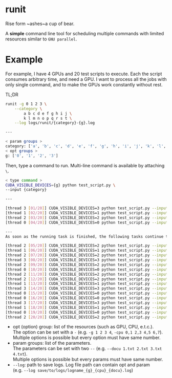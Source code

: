 # runit

Rise form ~ashes~a cup of bear.

A **simple** command line tool for scheduling multiple commands with limited resources similar to `GNU parallel`.




# Example

For example, I have 4 GPUs and 20 test scripts to execute.
Each the script consumes arbitrary time, and need a GPU.
I want to process all the jobs with only single command, and to make the GPUs work constantly without rest.

TL;DR

```sh
runit -g 0 1 2 3 \
    --category \
        a b c d e f g h i j \
        k l m n o p q r s t \
    --log logs/runit/{category}-{g}.log

---

< param groups >
category: ['a', 'b', 'c', 'd', 'e', 'f', 'g', 'h', 'i', 'j', 'k', 'l', 'm', 'n', 'o', 'p', 'q', 'r', 's', 't']
< opt groups >
g: ['0', '1', '2', '3']
```

Then, type a command to run.
Multi-line command is available by attaching `\`.

```sh
< type command >
CUDA_VISIBLE_DEVICES={g} python test_script.py \
--input {category}

---

[thread 3 [01/20]] CUDA_VISIBLE_DEVICES=3 python test_script.py --input b
[thread 1 [02/20]] CUDA_VISIBLE_DEVICES=1 python test_script.py --input c
[thread 2 [03/20]] CUDA_VISIBLE_DEVICES=2 python test_script.py --input d
[thread 0 [04/20]] CUDA_VISIBLE_DEVICES=0 python test_script.py --input h

---
As soon as the running task is finished, the following tasks continue to run.

[thread 2 [05/20]] CUDA_VISIBLE_DEVICES=2 python test_script.py --input e
[thread 1 [06/20]] CUDA_VISIBLE_DEVICES=1 python test_script.py --input f
[thread 2 [07/20]] CUDA_VISIBLE_DEVICES=2 python test_script.py --input g
[thread 3 [08/20]] CUDA_VISIBLE_DEVICES=3 python test_script.py --input i
[thread 2 [09/20]] CUDA_VISIBLE_DEVICES=2 python test_script.py --input j
[thread 0 [10/20]] CUDA_VISIBLE_DEVICES=0 python test_script.py --input k
[thread 2 [11/20]] CUDA_VISIBLE_DEVICES=2 python test_script.py --input l
[thread 2 [12/20]] CUDA_VISIBLE_DEVICES=2 python test_script.py --input m
[thread 1 [13/20]] CUDA_VISIBLE_DEVICES=1 python test_script.py --input n
[thread 3 [14/20]] CUDA_VISIBLE_DEVICES=3 python test_script.py --input o
[thread 0 [15/20]] CUDA_VISIBLE_DEVICES=0 python test_script.py --input p
[thread 0 [16/20]] CUDA_VISIBLE_DEVICES=0 python test_script.py --input q
[thread 3 [17/20]] CUDA_VISIBLE_DEVICES=3 python test_script.py --input r
[thread 1 [18/20]] CUDA_VISIBLE_DEVICES=1 python test_script.py --input s
[thread 0 [19/20]] CUDA_VISIBLE_DEVICES=0 python test_script.py --input t
[thread 2 [20/20]] CUDA_VISIBLE_DEVICES=2 python test_script.py --input t
```

- opt (option) group: list of the resources (such as GPU, CPU, e.t.c.). \
The option can be set with a `-` (e.g. `-g 1 2 3 4`, `-cpu 0,1 2,3 4,5 6,7`). \
Multiple options is possible but every option must have same number.
- param groups: list of the parameters. \
The parameters can be set with two `--` (e.g. `--docu 1.txt 2.txt 3.txt 4.txt`). \
Multiple options is possible but every params must have same number.
- `--log`: path to save logs. Log file path can contain opt and param \
(e.g. `--log save/to/logs/logname_{g}_{cpu}_{docu}.log`)




